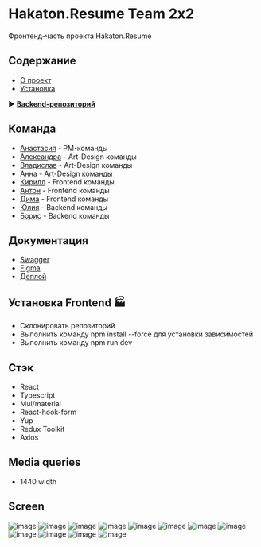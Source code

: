 # Hakaton.Resume Team 2x2
<a name = "about"></a>
Фронтенд-часть проекта Hakaton.Resume

## Содержание

- [О проект](#about)
- [Установка](#getting_started)

:arrow_forward: **[Backend-репозиторий](https://github.com/Hakaton-resume/backend)**

## Команда
- [Анастасия](https://t.me/bobrova93)  - PM-команды
- [Александра](https://t.me/sasha_lam) - Art-Design команды
- [Владислав](https://t.me/Dzybas) - Art-Design команды
- [Анна](https://t.me/sinitskayaya) - Art-Design команды
- [Кирилл](https://t.me/k_road) - Frontend команды
- [Антон](https://t.me/bad_ninja) - Frontend команды
- [Дима](https://t.me/yo_zz) - Frontend команды
- [Юлия](https://t.me/jullitka) - Backend команды
- [Борис](https://t.me/beskrovniibv) - Backend команды



## Документация
- [Swagger](http://career-tracker.duckdns.org/swagger/)
- [Figma](https://www.figma.com/file/fScLqcy5lDtJ8f9MBKd5jx/%D0%A7%D0%B5%D1%80%D0%BD%D0%BE%D0%B2%D0%B8%D0%BA?node-id=18%3A547&mode=dev)
- [Деплой](https://career-tracker.duckdns.org/auth)


## Установка Frontend :factory: <a name = "getting_started"></a>
- Склонировать репозиторий
- Выполнить команду npm install --force для установки зависимостей
- Выполнить команду npm run dev

## Стэк
- React
- Typescript
- Mui/material
- React-hook-form
- Yup
- Redux Toolkit
- Axios

## Media queries
- 1440 width

## Screen
![image](https://github.com/Hakaton-resume/resume-front/assets/96541093/1aa5173d-051e-414b-afa8-da431f1671c1)
![image](https://github.com/Hakaton-resume/resume-front/assets/96541093/687af6d3-c0c9-411b-8faf-84584cfe59b7)
![image](https://github.com/Hakaton-resume/resume-front/assets/96541093/f7ef9553-515b-4512-866b-c1016bf6664f)
![image](https://github.com/Hakaton-resume/resume-front/assets/96541093/571d3933-543e-4039-9511-276f96a1bd36)
![image](https://github.com/Hakaton-resume/resume-front/assets/96541093/63fb1e54-9317-4ac1-9a0d-d967545302a2)
![image](https://github.com/Hakaton-resume/resume-front/assets/96541093/93b3b539-8bfa-46ff-afc4-e526f7badc03)
![image](https://github.com/Hakaton-resume/resume-front/assets/96541093/a7695111-641b-40b7-8f1b-3daec6eadc45)
![image](https://github.com/Hakaton-resume/resume-front/assets/96541093/5cdae862-8601-47eb-9752-eb59fd97c8e8)
![image](https://github.com/Hakaton-resume/resume-front/assets/96541093/9ea86043-e868-4f05-af2f-fd46f3955483)
![image](https://github.com/Hakaton-resume/resume-front/assets/96541093/a1aca567-4eac-4d5f-a89f-14bffdc87a08)
![image](https://github.com/Hakaton-resume/resume-front/assets/96541093/9e67a4fa-bffa-462d-b6d4-6b7d850c352b)
![image](https://github.com/Hakaton-resume/resume-front/assets/96541093/c9d8218d-77c6-4b51-827a-0fe6d45d60fe)




